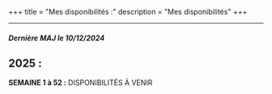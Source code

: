 +++
title = "Mes disponibilités :"
description = "Mes disponibilités"
+++
***
##### *Dernière MAJ le 10/12/2024*

## **2025 :**

**SEMAINE 1 à 52 :** DISPONIBILITÉS À VENIR